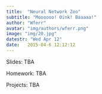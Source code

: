 ```yaml
---
title:  "Neural Network Zoo"
subtitle: "Moooooo! Oink! Baaaaa!"
author: "Wferr"
avatar: "img/authors/wferr.png"
image: "img/20.jpg"
datestr: "Wed Apr 12"
date:   2015-04-6 12:12:12
---
```


Slides: TBA

Homework: TBA

Projects: TBA
